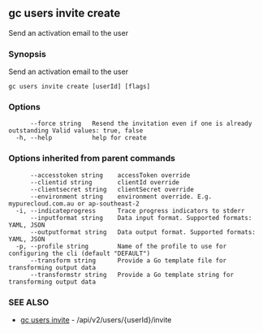 ## gc users invite create

Send an activation email to the user

### Synopsis

Send an activation email to the user

```
gc users invite create [userId] [flags]
```

### Options

```
      --force string   Resend the invitation even if one is already outstanding Valid values: true, false
  -h, --help           help for create
```

### Options inherited from parent commands

```
      --accesstoken string    accessToken override
      --clientid string       clientId override
      --clientsecret string   clientSecret override
      --environment string    environment override. E.g. mypurecloud.com.au or ap-southeast-2
  -i, --indicateprogress      Trace progress indicators to stderr
      --inputformat string    Data input format. Supported formats: YAML, JSON
      --outputformat string   Data output format. Supported formats: YAML, JSON
  -p, --profile string        Name of the profile to use for configuring the cli (default "DEFAULT")
      --transform string      Provide a Go template file for transforming output data
      --transformstr string   Provide a Go template string for transforming output data
```

### SEE ALSO

* [gc users invite](gc_users_invite.html)	 - /api/v2/users/{userId}/invite


